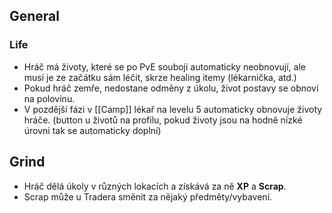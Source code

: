 ## General
### Life
- Hráč má životy, které se po PvE souboji automaticky neobnovují, ale musí je ze začátku sám léčit, skrze healing itemy (lékarnička, atd.)
- Pokud hráč zemře, nedostane odměny z úkolu, život postavy se obnoví na polovinu.
- V pozdější fázi v [[Camp]] lékař na levelu 5 automaticky obnovuje životy hráče. (button u životů na profilu, pokud životy jsou na hodně nízké úrovni tak se automaticky doplní)

## Grind
- Hráč dělá úkoly v různých lokacích a získává za ně **XP** a **Scrap**.
- Scrap může u Tradera směnit za nějaký předměty/vybavení.